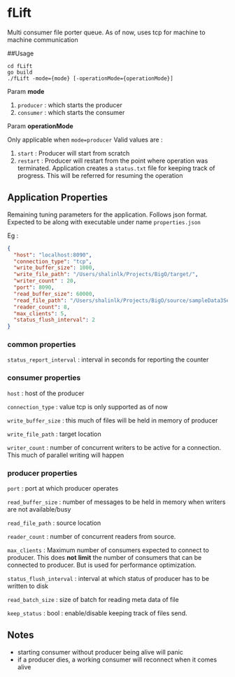 # fLift
Multi consumer file porter queue. As of now, uses tcp for machine to machine communication

##Usage
```
cd fLift
go build
./fLift -mode={mode} [-operationMode={operationMode}]
```
Param __mode__
1. ```producer``` : which starts the producer
2. ```consumer``` : which starts the consumer

Param __operationMode__

Only applicable when ```mode=producer```
Valid values are : 
1. ```start``` : Producer will start from scratch
2. ```restart``` : Producer will restart from the point where operation was terminated. Application creates a ```status.txt``` file for keeping track of progress. This will be referred for resuming the operation

## Application Properties

Remaining tuning parameters for the application. Follows json format. Expected to be along with executable under name ```properties.json```

Eg : 

```json
{
  "host": "localhost:8090",
  "connection_type": "tcp",
  "write_buffer_size": 1000,
  "write_file_path": "/Users/shalinlk/Projects/BigO/target/",
  "writer_count" : 20,
  "port": 8090,
  "read_buffer_size": 60000,
  "read_file_path": "/Users/shalinlk/Projects/BigO/source/sampleData3Sept2019/",
  "reader_count": 8,
  "max_clients": 5,
  "status_flush_interval": 2
}
```
### common properties 

```status_report_interval``` : interval in seconds for reporting the counter

### consumer properties

```host``` : host of the producer

```connection_type``` : value tcp is only supported as of now

```write_buffer_size``` : this much of files will be held in memory of producer  

```write_file_path``` : target location

```writer_count``` : number of concurrent writers to be active for a connection. This much of parallel writing will happen 


### producer properties

```port``` : port at which producer operates
 
```read_buffer_size``` : number of messages to be held in memory when writers are not available/busy
 
```read_file_path``` : source location
 
```reader_count``` : number of concurrent readers from source. 

```max_clients``` : Maximum number of consumers expected to connect to producer. This does __not__ __limit__ the number of consumers that can be connected to producer. But is used for performance optimization. 
 
```status_flush_interval``` : interval at which status of producer has to be written to disk

```read_batch_size``` : size of batch for reading meta data of file

```keep_status``` : bool : enable/disable keeping track of files send.

## Notes
* starting consumer without producer being alive will panic
* if a producer dies, a working consumer will reconnect when it comes alive

